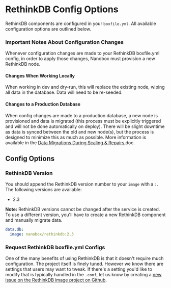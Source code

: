 # RethinkDB Config Options

RethinkDB components are configured in your `boxfile.yml`. All available configuration options are outlined below.

### Important Notes About Configuration Changes
Whenever configuration changes are made to your RethinkDB boxfile.yml config, in order to apply those changes, Nanobox must provision a new RethinkDB node.

#### Changes When Working Locally
When working in dev and dry-run, this will replace the existing node, wiping all data in the database. Data will need to be re-seeded.

#### Changes to a Production Database
When config changes are made to a production database, a new node is provisioned and data is migrated (this process must be explicitly triggered and will not be done automatically on deploy). There will be slight downtime as data is synced between the old and new node(s), but the process is designed to minimize this as much as possible. More information is available in the [Data Migrations During Scaling & Repairs ](https://docs.nanobox.io/data-management/data-migrations-scaling/) doc.

## Config Options

### RethinkDB Version
You should append the RethinkDB version number to your `image` with a `:`. The following versions are available:

- 2.3

**Note:** RethinkDB versions cannot be changed after the service is created. To use a different version, you'll have to create a new RethinkDB component and manually migrate data.

```yaml
data.db:
  image: nanobox/rethinkdb:2.3
```

### Request RethinkDB boxfile.yml Configs
One of the many benefits of using RethinkDB is that it doesn't require much configuration. The project itself is finely tuned. However we know there are settings that users may want to tweak. If there's a setting you'd like to modify that is typically handled in the `.conf`, let us know by creating a [new issue on the RethinkDB image project on Github](https://github.com/nanobox-io/nanobox-docker-rethinkdb/issues/new).
